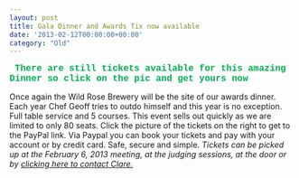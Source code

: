 ```yaml
---
layout: post
title: Gala Dinner and Awards Tix now available
date: '2013-02-12T00:00:00+00:00'
category: "Old"
---
```

<p><span style="color: #00b050;"><strong><span style="font-family: 'Courier New'; font-size: 16px;">&nbsp;There are still tickets available for this amazing Dinner so click on the <span style="font-size: 16px;">pic</span> and get yours now</span></strong></span></p><p>Once again the Wild Rose Brewery will be the site of our awards dinner. Each year Chef Geoff tries to outdo himself and this year is no exception. Full table service and 5 courses. This event sells out quickly as we are limited to only 80 seats. Click the picture of the tickets on the right to get to the PayPal link. Via Paypal you can book your tickets and pay with your account or by credit card. Safe&#44; secure and simple. <em>Tickets can be picked up at the February 6&#44; 2013 meeting&#44; at the judging sessions&#44; at the door or by <a href="http://www.yeastwranglers.ca/About/ContactUs/RequestTickets/tabid/357/Default.aspx">clicking here to contact Clare.</a></em></p>
